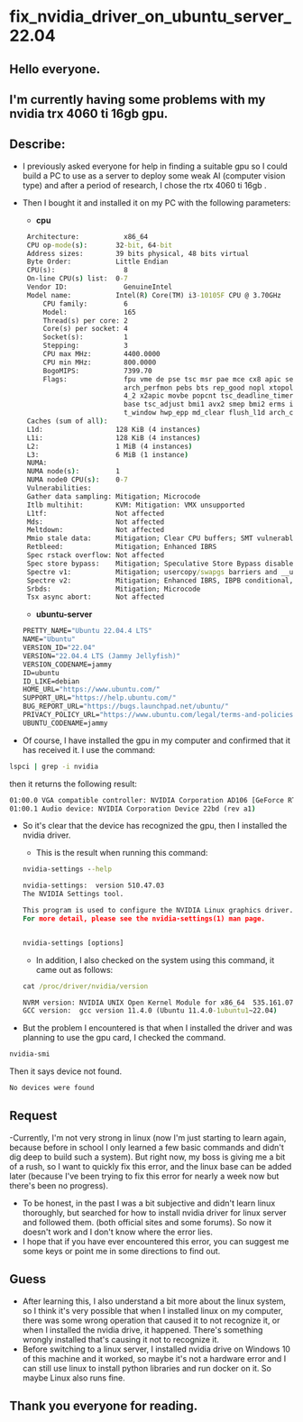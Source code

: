 # fix_nvidia_driver_on_ubuntu_server_22.04

## Hello everyone.

## I'm currently having some problems with my nvidia trx 4060 ti 16gb gpu. 

## Describe: 
- I previously asked everyone for help in finding a suitable gpu so I could build a PC to use as a server to deploy some weak AI (computer vision type) and after a period of research, I chose the rtx 4060 ti 16gb .
- Then I bought it and installed it on my PC with the following parameters:
    - **cpu**

   ```cmd
    Architecture:           x86_64
    CPU op-mode(s):       32-bit, 64-bit
    Address sizes:        39 bits physical, 48 bits virtual
    Byte Order:           Little Endian
    CPU(s):                 8
    On-line CPU(s) list:  0-7
    Vendor ID:              GenuineIntel
    Model name:           Intel(R) Core(TM) i3-10105F CPU @ 3.70GHz
        CPU family:         6
        Model:              165
        Thread(s) per core: 2
        Core(s) per socket: 4
        Socket(s):          1
        Stepping:           3
        CPU max MHz:        4400.0000
        CPU min MHz:        800.0000
        BogoMIPS:           7399.70
        Flags:              fpu vme de pse tsc msr pae mce cx8 apic sep mtrr pge mca cmov pat pse36 clflush dts acpi mmx fxsr sse sse2 ss ht tm pbe syscall nx pdpe1gb rdtscp lm constant_tsc art
                            arch_perfmon pebs bts rep_good nopl xtopology nonstop_tsc cpuid aperfmperf pni pclmulqdq dtes64 monitor ds_cpl est tm2 ssse3 sdbg fma cx16 xtpr pdcm pcid sse4_1 sse
                            4_2 x2apic movbe popcnt tsc_deadline_timer aes xsave avx f16c rdrand lahf_lm abm 3dnowprefetch cpuid_fault epb invpcid_single ssbd ibrs ibpb stibp ibrs_enhanced fsgs
                            base tsc_adjust bmi1 avx2 smep bmi2 erms invpcid mpx rdseed adx smap clflushopt intel_pt xsaveopt xsavec xgetbv1 xsaves dtherm ida arat pln pts hwp hwp_notify hwp_ac
                            t_window hwp_epp md_clear flush_l1d arch_capabilities
    Caches (sum of all):
    L1d:                  128 KiB (4 instances)
    L1i:                  128 KiB (4 instances)
    L2:                   1 MiB (4 instances)
    L3:                   6 MiB (1 instance)
    NUMA:
    NUMA node(s):         1
    NUMA node0 CPU(s):    0-7
    Vulnerabilities:
    Gather data sampling: Mitigation; Microcode
    Itlb multihit:        KVM: Mitigation: VMX unsupported
    L1tf:                 Not affected
    Mds:                  Not affected
    Meltdown:             Not affected
    Mmio stale data:      Mitigation; Clear CPU buffers; SMT vulnerable
    Retbleed:             Mitigation; Enhanced IBRS
    Spec rstack overflow: Not affected
    Spec store bypass:    Mitigation; Speculative Store Bypass disabled via prctl and seccomp
    Spectre v1:           Mitigation; usercopy/swapgs barriers and __user pointer sanitization
    Spectre v2:           Mitigation; Enhanced IBRS, IBPB conditional, RSB filling, PBRSB-eIBRS SW sequence
    Srbds:                Mitigation; Microcode
    Tsx async abort:      Not affected

   ```

    - **ubuntu-server**

     ```cmd
    PRETTY_NAME="Ubuntu 22.04.4 LTS"
    NAME="Ubuntu"
    VERSION_ID="22.04"
    VERSION="22.04.4 LTS (Jammy Jellyfish)"
    VERSION_CODENAME=jammy
    ID=ubuntu
    ID_LIKE=debian
    HOME_URL="https://www.ubuntu.com/"
    SUPPORT_URL="https://help.ubuntu.com/"
    BUG_REPORT_URL="https://bugs.launchpad.net/ubuntu/"
    PRIVACY_POLICY_URL="https://www.ubuntu.com/legal/terms-and-policies/privacy-policy"
    UBUNTU_CODENAME=jammy

    ```

- Of course, I have installed the gpu in my computer and confirmed that it has received it. I use the command:
```cmd
lspci | grep -i nvidia
```
then it returns the following result:
```cmd
01:00.0 VGA compatible controller: NVIDIA Corporation AD106 [GeForce RTX 4060 Ti 16GB] (rev a1)
01:00.1 Audio device: NVIDIA Corporation Device 22bd (rev a1)
```

- So it's clear that the device has recognized the gpu, then I installed the nvidia driver.
    - This is the result when running this command:
    ```cmd
    nvidia-settings --help
    ```
    ```cmd
    nvidia-settings:  version 510.47.03
    The NVIDIA Settings tool.

    This program is used to configure the NVIDIA Linux graphics driver.
    For more detail, please see the nvidia-settings(1) man page.


    nvidia-settings [options]

    ```
    - In addition, I also checked on the system using this command, it came out as follows:
    ```cmd
    cat /proc/driver/nvidia/version
    ```
    ```cmd
    NVRM version: NVIDIA UNIX Open Kernel Module for x86_64  535.161.07  Release Build  (dvs-builder@U16-I1-N08-15-4)  Sat Feb 17 23:21:39 UTC 2024
    GCC version:  gcc version 11.4.0 (Ubuntu 11.4.0-1ubuntu1~22.04)
    ```

- But the problem I encountered is that when I installed the driver and was planning to use the gpu card, I checked the command.
```cmd
nvidia-smi
```
Then it says device not found.
```cmd
No devices were found
```
## Request
-Currently, I'm not very strong in linux (now I'm just starting to learn again, because before in school I only learned a few basic commands and didn't dig deep to build such a system). But right now, my boss is giving me a bit of a rush, so I want to quickly fix this error, and the linux base can be added later (because I've been trying to fix this error for nearly a week now but there's been no progress).
- To be honest, in the past I was a bit subjective and didn't learn linux thoroughly, but searched for how to install nvidia driver for linux server and followed them. (both official sites and some forums). So now it doesn't work and I don't know where the error lies.
- I hope that if you have ever encountered this error, you can suggest me some keys or point me in some directions to find out.

## Guess 
- After learning this, I also understand a bit more about the linux system, so I think it's very possible that when I installed linux on my computer, there was some wrong operation that caused it to not recognize it, or when I installed the nvidia drive, it happened. There's something wrongly installed that's causing it not to recognize it.
- Before switching to a linux server, I installed nvidia drive on Windows 10 of this machine and it worked, so maybe it's not a hardware error and I can still use linux to install python libraries and run docker on it. So maybe Linux also runs fine.


## Thank you everyone for reading.